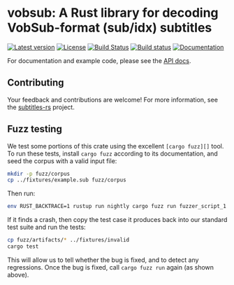 # vobsub: A Rust library for decoding VobSub-format (sub/idx) subtitles

[![Latest version](https://img.shields.io/crates/v/vobsub.svg)](https://crates.io/crates/vobsub) [![License](https://img.shields.io/crates/l/vobsub.svg)](https://opensource.org/licenses/MIT) [![Build Status](https://travis-ci.org/emk/subtitles-rs.svg?branch=master)](https://travis-ci.org/emk/subtitles-rs) [![Build status](https://ci.appveyor.com/api/projects/status/3hn8cwckcdhpcasm/branch/master?svg=true)](https://ci.appveyor.com/project/emk/subtitles-rs/branch/master) [![Documentation](https://img.shields.io/badge/documentation-docs.rs-yellow.svg)](https://docs.rs/vobsub/)

For documentation and example code, please see
the [API docs](https://docs.rs/vobsub/).

## Contributing

Your feedback and contributions are welcome!  For more information, see
the [subtitles-rs][] project.

## Fuzz testing

We test some portions of this crate using the excellent `[cargo fuzz][]`
tool.  To run these tests, install `cargo fuzz` according to its
documentation, and seed the corpus with a valid input file:

```sh
mkdir -p fuzz/corpus
cp ../fixtures/example.sub fuzz/corpus
```

Then run:

```sh
env RUST_BACKTRACE=1 rustup run nightly cargo fuzz run fuzzer_script_1
```

If it finds a crash, then copy the test case it produces back into our
standard test suite and run the tests:

```sh
cp fuzz/artifacts/* ../fixtures/invalid
cargo test
```

This will allow us to tell whether the bug is fixed, and to detect any
regressions.  Once the bug is fixed, call `cargo fuzz run` again (as shown
above).

[subtitles-rs]: https://github.com/emk/subtitles-rs
[cargo fuzz]: https://github.com/rust-fuzz/cargo-fuzz
